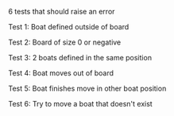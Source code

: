 
6 tests that should raise an error

Test 1:
Boat defined outside of board

Test 2:
Board of size 0 or negative

Test 3:
2 boats defined in the same position

Test 4:
Boat moves out of board

Test 5:
Boat finishes move in other boat position

Test 6:
Try to move a boat that doesn't exist